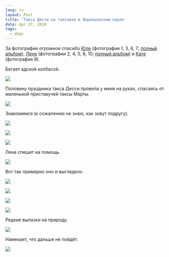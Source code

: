 ```yaml
---
lang: ru
layout: Post
title: 'Такса Десси на таксовке в Воронцовском парке'
date: Apr 27, 2010
tags:
  - dogs
---
```


За фотографии огромное спасибо [Юле](http://ph-t-grapher.livejournal.com) (фотографии 1, 3, 6, 7; [полный альбом](http://community.livejournal.com/ru_taksa/2528593.html)), [Лене](http://karuselka.livejournal.com/) (фотографии 2, 4, 5, 8, 10; [полный альбом](http://community.livejournal.com/ru_taksa/2529146.html)) и [Кате](http://melkiy-taks.livejournal.com/) (фотография 9).

Бегает адской колбасой.

![](http://wow.sapegin.me/3m2q3K3c3j20/DSC4566.jpg)

<!--more-->

Половину праздника такса Десси провела у меня на руках, спасаясь от маленькой приставучей таксы Марты.

![](http://wow.sapegin.me/3Q261j3o2e0C/DSC-0293.jpg)

Знакомимся (к сожалению не знаю, как зовут подругу).

![](http://wow.sapegin.me/1o102c3e3i3s/DSC5002.jpg)

![](http://wow.sapegin.me/240I0B1B1J2B/DSC-0256.jpg)

![](http://wow.sapegin.me/0E3V3g3W2M0l/DSC-0257.jpg)

Лена спешит на помощь.

![](http://wow.sapegin.me/1O1q0B2W0v0w/DSC4950.jpg)

Вот так примерно оно и выглядело.

![](http://wow.sapegin.me/3k3q1w1I3115/DSC4896.jpg)

![](http://wow.sapegin.me/0Z0O3n0c411p/DSC-0254.jpg)

![](http://wow.sapegin.me/0r1M0t2k2a2f/DSC01676.jpg)

![](http://wow.sapegin.me/1x0A3H270B17/DSC-0305.jpg)

Редкие вылазки на природу.

![](http://wow.sapegin.me/081c2C21281k/DSC-0052.jpg)

Намекает, что дальше не пойдёт.

![](http://wow.sapegin.me/3I2m0X2d1t1K/DSC-0429.jpg)
